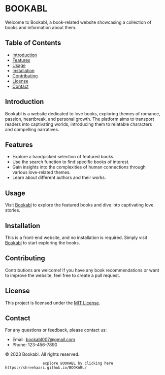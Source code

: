 # BOOKABL
Welcome to Bookabl, a book-related website showcasing a collection of books and information about them.

## Table of Contents
- [Introduction](#introduction)
- [Features](#features)
- [Usage](#usage)
- [Installation](#installation)
- [Contributing](#contributing)
- [License](#license)
- [Contact](#contact)

## Introduction
Bookabl is a website dedicated to love books, exploring themes of romance, passion, heartbreak, and personal growth. The platform aims to transport readers into captivating worlds, introducing them to relatable characters and compelling narratives.

## Features
- Explore a handpicked selection of featured books.
- Use the search function to find specific books of interest.
- Gain insights into the complexities of human connections through various love-related themes.
- Learn about different authors and their works.

## Usage
Visit [Bookabl](https://example.com/bookabl) to explore the featured books and dive into captivating love stories.

## Installation
This is a front-end website, and no installation is required. Simply visit [Bookabl](https://example.com/bookabl) to start exploring the books.

## Contributing
Contributions are welcome! If you have any book recommendations or want to improve the website, feel free to create a pull request.

## License
This project is licensed under the [MIT License](LICENSE).

## Contact
For any questions or feedback, please contact us:
- Email: bookabl007@gmail.com
- Phone: 123-456-7890

© 2023 Bookabl. All rights reserved.


                     explore BOOKABL by clicking here  https://shreehaari.github.io/BOOKABL/
